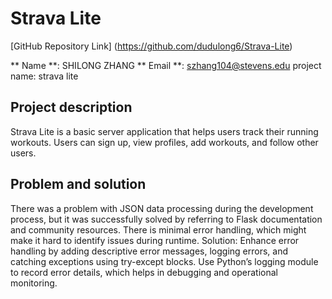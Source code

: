 # Strava Lite 

[GitHub Repository Link] (https://github.com/dudulong6/Strava-Lite)

** Name **: SHILONG ZHANG
** Email **: szhang104@stevens.edu
project name: strava lite

## Project description
Strava Lite is a basic server application that helps users track their running workouts. Users can sign up, view profiles, add workouts, and follow other users.

## Problem and solution
There was a problem with JSON data processing during the development process, but it was successfully solved by referring to Flask documentation and community resources.
There is minimal error handling, which might make it hard to identify issues during runtime.
Solution: Enhance error handling by adding descriptive error messages, logging errors, and catching exceptions using try-except blocks. Use Python’s logging module to record error details, which helps in debugging and operational monitoring.

